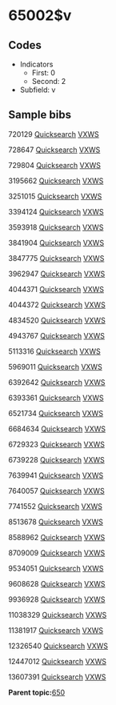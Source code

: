# 65002$v

## Codes

-   Indicators
    -   First: 0
    -   Second: 2
-   Subfield: v

## Sample bibs

720129 [Quicksearch](https://search.library.yale.edu/catalog/720129) [VXWS](http://prodorbis.library.yale.edu:7014/vxws/GetHoldingsService?bibId=720129)

728647 [Quicksearch](https://search.library.yale.edu/catalog/728647) [VXWS](http://prodorbis.library.yale.edu:7014/vxws/GetHoldingsService?bibId=728647)

729804 [Quicksearch](https://search.library.yale.edu/catalog/729804) [VXWS](http://prodorbis.library.yale.edu:7014/vxws/GetHoldingsService?bibId=729804)

3195662 [Quicksearch](https://search.library.yale.edu/catalog/3195662) [VXWS](http://prodorbis.library.yale.edu:7014/vxws/GetHoldingsService?bibId=3195662)

3251015 [Quicksearch](https://search.library.yale.edu/catalog/3251015) [VXWS](http://prodorbis.library.yale.edu:7014/vxws/GetHoldingsService?bibId=3251015)

3394124 [Quicksearch](https://search.library.yale.edu/catalog/3394124) [VXWS](http://prodorbis.library.yale.edu:7014/vxws/GetHoldingsService?bibId=3394124)

3593918 [Quicksearch](https://search.library.yale.edu/catalog/3593918) [VXWS](http://prodorbis.library.yale.edu:7014/vxws/GetHoldingsService?bibId=3593918)

3841904 [Quicksearch](https://search.library.yale.edu/catalog/3841904) [VXWS](http://prodorbis.library.yale.edu:7014/vxws/GetHoldingsService?bibId=3841904)

3847775 [Quicksearch](https://search.library.yale.edu/catalog/3847775) [VXWS](http://prodorbis.library.yale.edu:7014/vxws/GetHoldingsService?bibId=3847775)

3962947 [Quicksearch](https://search.library.yale.edu/catalog/3962947) [VXWS](http://prodorbis.library.yale.edu:7014/vxws/GetHoldingsService?bibId=3962947)

4044371 [Quicksearch](https://search.library.yale.edu/catalog/4044371) [VXWS](http://prodorbis.library.yale.edu:7014/vxws/GetHoldingsService?bibId=4044371)

4044372 [Quicksearch](https://search.library.yale.edu/catalog/4044372) [VXWS](http://prodorbis.library.yale.edu:7014/vxws/GetHoldingsService?bibId=4044372)

4834520 [Quicksearch](https://search.library.yale.edu/catalog/4834520) [VXWS](http://prodorbis.library.yale.edu:7014/vxws/GetHoldingsService?bibId=4834520)

4943767 [Quicksearch](https://search.library.yale.edu/catalog/4943767) [VXWS](http://prodorbis.library.yale.edu:7014/vxws/GetHoldingsService?bibId=4943767)

5113316 [Quicksearch](https://search.library.yale.edu/catalog/5113316) [VXWS](http://prodorbis.library.yale.edu:7014/vxws/GetHoldingsService?bibId=5113316)

5969011 [Quicksearch](https://search.library.yale.edu/catalog/5969011) [VXWS](http://prodorbis.library.yale.edu:7014/vxws/GetHoldingsService?bibId=5969011)

6392642 [Quicksearch](https://search.library.yale.edu/catalog/6392642) [VXWS](http://prodorbis.library.yale.edu:7014/vxws/GetHoldingsService?bibId=6392642)

6393361 [Quicksearch](https://search.library.yale.edu/catalog/6393361) [VXWS](http://prodorbis.library.yale.edu:7014/vxws/GetHoldingsService?bibId=6393361)

6521734 [Quicksearch](https://search.library.yale.edu/catalog/6521734) [VXWS](http://prodorbis.library.yale.edu:7014/vxws/GetHoldingsService?bibId=6521734)

6684634 [Quicksearch](https://search.library.yale.edu/catalog/6684634) [VXWS](http://prodorbis.library.yale.edu:7014/vxws/GetHoldingsService?bibId=6684634)

6729323 [Quicksearch](https://search.library.yale.edu/catalog/6729323) [VXWS](http://prodorbis.library.yale.edu:7014/vxws/GetHoldingsService?bibId=6729323)

6739228 [Quicksearch](https://search.library.yale.edu/catalog/6739228) [VXWS](http://prodorbis.library.yale.edu:7014/vxws/GetHoldingsService?bibId=6739228)

7639941 [Quicksearch](https://search.library.yale.edu/catalog/7639941) [VXWS](http://prodorbis.library.yale.edu:7014/vxws/GetHoldingsService?bibId=7639941)

7640057 [Quicksearch](https://search.library.yale.edu/catalog/7640057) [VXWS](http://prodorbis.library.yale.edu:7014/vxws/GetHoldingsService?bibId=7640057)

7741552 [Quicksearch](https://search.library.yale.edu/catalog/7741552) [VXWS](http://prodorbis.library.yale.edu:7014/vxws/GetHoldingsService?bibId=7741552)

8513678 [Quicksearch](https://search.library.yale.edu/catalog/8513678) [VXWS](http://prodorbis.library.yale.edu:7014/vxws/GetHoldingsService?bibId=8513678)

8588962 [Quicksearch](https://search.library.yale.edu/catalog/8588962) [VXWS](http://prodorbis.library.yale.edu:7014/vxws/GetHoldingsService?bibId=8588962)

8709009 [Quicksearch](https://search.library.yale.edu/catalog/8709009) [VXWS](http://prodorbis.library.yale.edu:7014/vxws/GetHoldingsService?bibId=8709009)

9534051 [Quicksearch](https://search.library.yale.edu/catalog/9534051) [VXWS](http://prodorbis.library.yale.edu:7014/vxws/GetHoldingsService?bibId=9534051)

9608628 [Quicksearch](https://search.library.yale.edu/catalog/9608628) [VXWS](http://prodorbis.library.yale.edu:7014/vxws/GetHoldingsService?bibId=9608628)

9936928 [Quicksearch](https://search.library.yale.edu/catalog/9936928) [VXWS](http://prodorbis.library.yale.edu:7014/vxws/GetHoldingsService?bibId=9936928)

11038329 [Quicksearch](https://search.library.yale.edu/catalog/11038329) [VXWS](http://prodorbis.library.yale.edu:7014/vxws/GetHoldingsService?bibId=11038329)

11381917 [Quicksearch](https://search.library.yale.edu/catalog/11381917) [VXWS](http://prodorbis.library.yale.edu:7014/vxws/GetHoldingsService?bibId=11381917)

12326540 [Quicksearch](https://search.library.yale.edu/catalog/12326540) [VXWS](http://prodorbis.library.yale.edu:7014/vxws/GetHoldingsService?bibId=12326540)

12447012 [Quicksearch](https://search.library.yale.edu/catalog/12447012) [VXWS](http://prodorbis.library.yale.edu:7014/vxws/GetHoldingsService?bibId=12447012)

13607391 [Quicksearch](https://search.library.yale.edu/catalog/13607391) [VXWS](http://prodorbis.library.yale.edu:7014/vxws/GetHoldingsService?bibId=13607391)

**Parent topic:**[650](../../tags/650/650.md)

